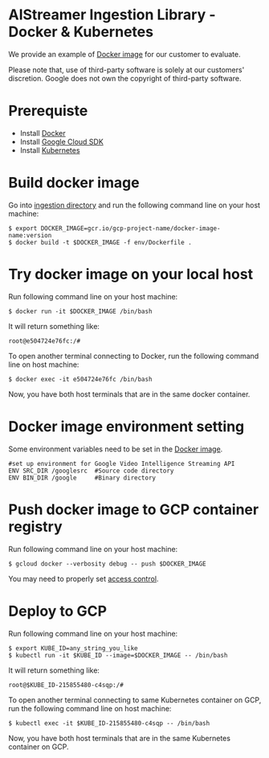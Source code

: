 AIStreamer Ingestion Library - Docker & Kubernetes
===================================

We provide an example of [Docker image](../env/Dockerfile) for our customer to evaluate.

Please note that, use of third-party software is solely at our customers' discretion.
Google does not own the copyright of third-party software.

# Prerequiste

* Install [Docker](https://docs.docker.com/install)
* Install [Google Cloud SDK](https://cloud.google.com/sdk)
* Install [Kubernetes](https://kubernetes.io/docs/tasks/tools/install-kubectl/#download-as-part-of-the-google-cloud-sdk)

# Build docker image

Go into [ingestion directory](../) and run the following command line on your host machine:

```
$ export DOCKER_IMAGE=gcr.io/gcp-project-name/docker-image-name:version
$ docker build -t $DOCKER_IMAGE -f env/Dockerfile .
```

# Try docker image on your local host

Run following command line on your host machine:
```
$ docker run -it $DOCKER_IMAGE /bin/bash
```

It will return something like:
```
root@e504724e76fc:/#
```

To open another terminal connecting to Docker, run the following command line on host machine:
```
$ docker exec -it e504724e76fc /bin/bash
```

Now, you have both host terminals that are in the same docker container.

# Docker image environment setting

Some environment variables need to be set in the [Docker image](../env/Dockerfile).
```
#set up environment for Google Video Intelligence Streaming API
ENV SRC_DIR /googlesrc  #Source code directory
ENV BIN_DIR /google     #Binary directory
```

# Push docker image to GCP container registry

Run following command line on your host machine:
```
$ gcloud docker --verbosity debug -- push $DOCKER_IMAGE
```

You may need to properly set [access control](https://cloud.google.com/container-registry/docs/access-control).

# Deploy to GCP

Run following command line on your host machine:
```
$ export KUBE_ID=any_string_you_like
$ kubectl run -it $KUBE_ID --image=$DOCKER_IMAGE -- /bin/bash
```

It will return something like:
```
root@$KUBE_ID-215855480-c4sqp:/#
```

To open another terminal connecting to same Kubernetes container on GCP, run the following command line on host machine:
```
$ kubectl exec -it $KUBE_ID-215855480-c4sqp -- /bin/bash
```

Now, you have both host terminals that are in the same Kubernetes container on GCP.

